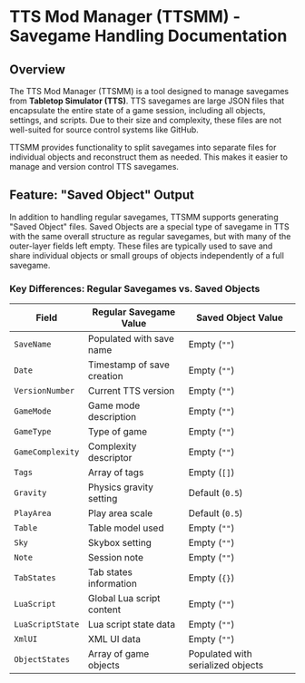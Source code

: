 # TTS Mod Manager (TTSMM) - Savegame Handling Documentation

## Overview

The TTS Mod Manager (TTSMM) is a tool designed to manage savegames from **Tabletop Simulator (TTS)**. TTS savegames are large JSON files that encapsulate the entire state of a game session, including all objects, settings, and scripts. Due to their size and complexity, these files are not well-suited for source control systems like GitHub.  

TTSMM provides functionality to split savegames into separate files for individual objects and reconstruct them as needed. This makes it easier to manage and version control TTS savegames.

## Feature: "Saved Object" Output

In addition to handling regular savegames, TTSMM supports generating "Saved Object" files. Saved Objects are a special type of savegame in TTS with the same overall structure as regular savegames, but with many of the outer-layer fields left empty. These files are typically used to save and share individual objects or small groups of objects independently of a full savegame.

### Key Differences: Regular Savegames vs. Saved Objects

| Field            | Regular Savegame Value     | Saved Object Value                |
| ---------------- | -------------------------- | --------------------------------- |
| `SaveName`       | Populated with save name   | Empty (`""`)                      |
| `Date`           | Timestamp of save creation | Empty (`""`)                      |
| `VersionNumber`  | Current TTS version        | Empty (`""`)                      |
| `GameMode`       | Game mode description      | Empty (`""`)                      |
| `GameType`       | Type of game               | Empty (`""`)                      |
| `GameComplexity` | Complexity descriptor      | Empty (`""`)                      |
| `Tags`           | Array of tags              | Empty (`[]`)                      |
| `Gravity`        | Physics gravity setting    | Default (`0.5`)                   |
| `PlayArea`       | Play area scale            | Default (`0.5`)                   |
| `Table`          | Table model used           | Empty (`""`)                      |
| `Sky`            | Skybox setting             | Empty (`""`)                      |
| `Note`           | Session note               | Empty (`""`)                      |
| `TabStates`      | Tab states information     | Empty (`{}`)                      |
| `LuaScript`      | Global Lua script content  | Empty (`""`)                      |
| `LuaScriptState` | Lua script state data      | Empty (`""`)                      |
| `XmlUI`          | XML UI data                | Empty (`""`)                      |
| `ObjectStates`   | Array of game objects      | Populated with serialized objects |
